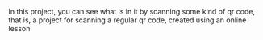 In this project, you can see what is in it by scanning some kind of qr code, that is, a project for scanning a regular qr code, created using an online lesson
